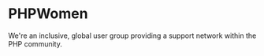 PHPWomen
========================

We're an inclusive, global user group providing a support network within the PHP community.

